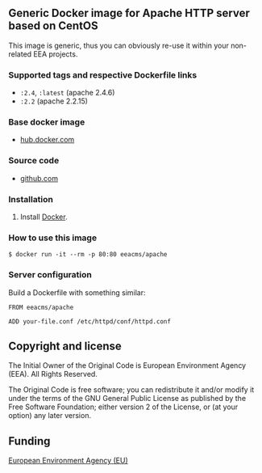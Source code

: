 ## Generic Docker image for Apache HTTP server based on CentOS

This image is generic, thus you can obviously re-use it within
your non-related EEA projects.

### Supported tags and respective Dockerfile links

  - `:2.4`, `:latest` (apache 2.4.6)
  - `:2.2` (apache 2.2.15)


### Base docker image

 - [hub.docker.com](https://registry.hub.docker.com/u/eeacms/httpd)


### Source code

  - [github.com](http://github.com/eea/eea.docker.httpd)


### Installation

1. Install [Docker](https://www.docker.com/).


### How to use this image
        
    $ docker run -it --rm -p 80:80 eeacms/apache


### Server configuration
Build a Dockerfile with something similar:

    FROM eeacms/apache

    ADD your-file.conf /etc/httpd/conf/httpd.conf


## Copyright and license

The Initial Owner of the Original Code is European Environment Agency (EEA).
All Rights Reserved.

The Original Code is free software;
you can redistribute it and/or modify it under the terms of the GNU
General Public License as published by the Free Software Foundation;
either version 2 of the License, or (at your option) any later
version.


## Funding

[European Environment Agency (EU)](http://eea.europa.eu)

